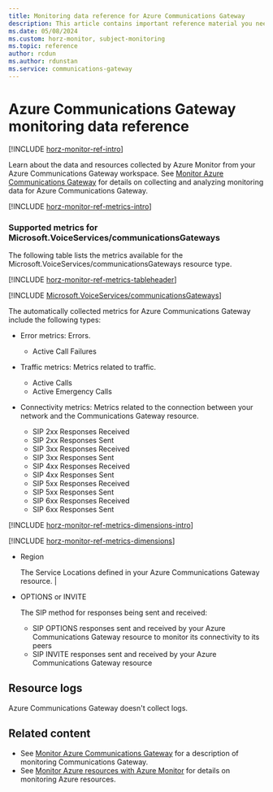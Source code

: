 ```yaml
---
title: Monitoring data reference for Azure Communications Gateway
description: This article contains important reference material you need when you monitor Azure Communications Gateway.
ms.date: 05/08/2024
ms.custom: horz-monitor, subject-monitoring
ms.topic: reference
author: rcdun
ms.author: rdunstan
ms.service: communications-gateway
---
```


# Azure Communications Gateway monitoring data reference

[!INCLUDE [horz-monitor-ref-intro](~/reusable-content/ce-skilling/azure/includes/azure-monitor/horizontals/horz-monitor-ref-intro.md)]

Learn about the data and resources collected by Azure Monitor from your Azure Communications Gateway workspace. See [Monitor Azure Communications Gateway](monitor-azure-communications-gateway.md) for details on collecting and analyzing monitoring data for Azure Communications Gateway.

[!INCLUDE [horz-monitor-ref-metrics-intro](~/reusable-content/ce-skilling/azure/includes/azure-monitor/horizontals/horz-monitor-ref-metrics-intro.md)]

<a name="connectivity-metrics"></a>
### Supported metrics for Microsoft.VoiceServices/communicationsGateways

The following table lists the metrics available for the Microsoft.VoiceServices/communicationsGateways resource type.

[!INCLUDE [horz-monitor-ref-metrics-tableheader](~/reusable-content/ce-skilling/azure/includes/azure-monitor/horizontals/horz-monitor-ref-metrics-tableheader.md)]

[!INCLUDE [Microsoft.VoiceServices/communicationsGateways](~/azure-reference-other-repo/azure-monitor-ref/supported-metrics/includes/microsoft-voiceservices-communicationsgateways-metrics-include.md)]

The automatically collected metrics for Azure Communications Gateway include the following types:

- Error metrics: Errors.

  - Active Call Failures

- Traffic metrics: Metrics related to traffic.

  - Active Calls
  - Active Emergency Calls

- Connectivity metrics: Metrics related to the connection between your network and the Communications Gateway resource.

  - SIP 2xx Responses Received
  - SIP 2xx Responses Sent
  - SIP 3xx Responses Received
  - SIP 3xx Responses Sent
  - SIP 4xx Responses Received
  - SIP 4xx Responses Sent
  - SIP 5xx Responses Received
  - SIP 5xx Responses Sent
  - SIP 6xx Responses Received
  - SIP 6xx Responses Sent

[!INCLUDE [horz-monitor-ref-metrics-dimensions-intro](~/reusable-content/ce-skilling/azure/includes/azure-monitor/horizontals/horz-monitor-ref-metrics-dimensions-intro.md)]

[!INCLUDE [horz-monitor-ref-metrics-dimensions](~/reusable-content/ce-skilling/azure/includes/azure-monitor/horizontals/horz-monitor-ref-metrics-dimensions.md)]

 <!-- not what the table says - no OPTIONS or INVITE -->

- Region

  The Service Locations defined in your Azure Communications Gateway resource. |

- OPTIONS or INVITE

  The SIP method for responses being sent and received:

  - SIP OPTIONS responses sent and received by your Azure Communications Gateway resource to monitor its connectivity to its peers
  - SIP INVITE responses sent and received by your Azure Communications Gateway resource

## Resource logs

Azure Communications Gateway doesn't collect logs.

## Related content

- See [Monitor Azure Communications Gateway](monitor-azure-communications-gateway.md) for a description of monitoring Communications Gateway.
- See [Monitor Azure resources with Azure Monitor](/azure/azure-monitor/essentials/monitor-azure-resource) for details on monitoring Azure resources.
